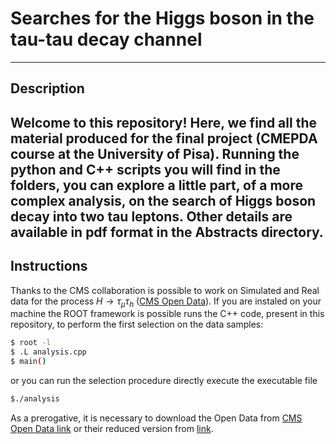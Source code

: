 # Searches for the Higgs boson in the tau-tau decay channel

---
## Description

Welcome to this repository! 
Here, we find all the material produced for the final project (CMEPDA course at the University of Pisa). Running the python and C++ scripts you will find in the folders, you can explore a little part, of a more complex analysis, on the search of Higgs boson decay into two tau leptons.
Other details are available in pdf format in the Abstracts directory. 
---
## Instructions

Thanks to the CMS collaboration is possible to work on Simulated and Real data for the process $` H\rightarrow\tau_{\mu}\tau_{h} `$ ([CMS Open Data](http://opendata.web.cern.ch/record/12350)).
If you are instaled on your machine the ROOT framework is possible runs the C++ code, present in this repository, to perform the first selection on the data samples:
```bash
$ root -l
$ .L analysis.cpp
$ main()
```
or you can run the selection procedure directly execute the executable file
```bash
$./analysis
```
As a prerogative, it is necessary to download the Open Data from [CMS Open Data link](http://opendata.web.cern.ch/record/12350) or their reduced version from [link](https://root.cern/files/HiggsTauTauReduced/).
